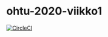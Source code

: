# ohtu-2020-viikko1

[![CircleCI](https://circleci.com/gh/omacode/ohtu-2020-viikko1.svg?style=svg)](https://circleci.com/gh/omacode/ohtu-2020-viikko1)

